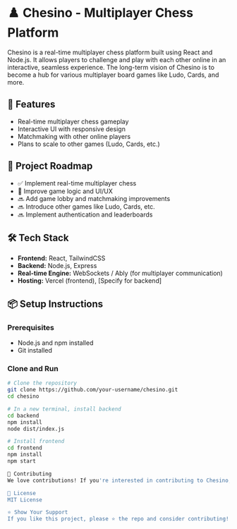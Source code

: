 # ♟️ Chesino - Multiplayer Chess Platform

Chesino is a real-time multiplayer chess platform built using React and Node.js. It allows players to challenge and play with each other online in an interactive, seamless experience. The long-term vision of Chesino is to become a hub for various multiplayer board games like Ludo, Cards, and more.

## 🌟 Features

- Real-time multiplayer chess gameplay
- Interactive UI with responsive design
- Matchmaking with other online players
- Plans to scale to other games (Ludo, Cards, etc.)

## 🚀 Project Roadmap

- ✅ Implement real-time multiplayer chess
- 🔄 Improve game logic and UI/UX
- 🔜 Add game lobby and matchmaking improvements
- 🔜 Introduce other games like Ludo, Cards, etc.
- 🔜 Implement authentication and leaderboards

## 🛠️ Tech Stack

- **Frontend:** React, TailwindCSS
- **Backend:** Node.js, Express
- **Real-time Engine:** WebSockets / Ably (for multiplayer communication)
- **Hosting:** Vercel (frontend), [Specify for backend]

## 📦 Setup Instructions

### Prerequisites
- Node.js and npm installed
- Git installed

### Clone and Run

```bash
# Clone the repository
git clone https://github.com/your-username/chesino.git
cd chesino

# In a new terminal, install backend
cd backend
npm install
node dist/index.js

# Install frontend
cd frontend
npm install
npm start

🤝 Contributing
We love contributions! If you're interested in contributing to Chesino, please check out the CONTRIBUTING.md for setup and guidelines.

📄 License
MIT License

⭐ Show Your Support
If you like this project, please ⭐️ the repo and consider contributing!
